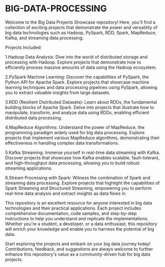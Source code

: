 # BIG-DATA-PROCESSING
Welcome to the Big Data Projects Showcase repository! Here, you'll find a collection of exciting projects that demonstrate the power and versatility of big data technologies such as Hadoop, PySpark, RDD, Spark, MapReduce, Kafka, and streaming data processing.


Projects Included:

1.Hadoop Data Analysis: Dive into the world of distributed storage and processing with Hadoop. Explore projects that demonstrate how to efficiently process massive amounts of data using the Hadoop ecosystem.

2.PySpark Machine Learning: Discover the capabilities of PySpark, the Python API for Apache Spark. Explore projects that showcase machine learning techniques and data processing pipelines using PySpark, allowing you to extract valuable insights from large datasets.

3.RDD (Resilient Distributed Datasets): Learn about RDDs, the fundamental building blocks of Apache Spark. Delve into projects that illustrate how to manipulate, transform, and analyze data using RDDs, enabling efficient distributed data processing.

4.MapReduce Algorithms: Understand the power of MapReduce, the programming paradigm widely used for big data processing. Explore projects that implement various MapReduce algorithms, demonstrating their effectiveness in handling complex data transformations.

5.Kafka Streaming: Immerse yourself in real-time data streaming with Kafka. Discover projects that showcase how Kafka enables scalable, fault-tolerant, and high-throughput data processing, allowing you to build robust streaming applications.

6.Stream Processing with Spark: Witness the combination of Spark and streaming data processing. Explore projects that highlight the capabilities of Spark Streaming and Structured Streaming, empowering you to perform real-time data analysis and extract insights as data flows in.

This repository is an excellent resource for anyone interested in big data technologies and their practical applications. Each project includes comprehensive documentation, code samples, and step-by-step instructions to help you understand and replicate the implementations. Whether you're a student, a developer, or a data enthusiast, this repository will enrich your knowledge and enable you to harness the potential of big data.

Start exploring the projects and embark on your big data journey today! Contributions, feedback, and suggestions are always welcome to further enhance this repository's value as a community-driven hub for big data projects.






